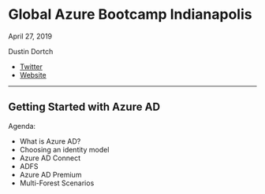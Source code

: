 # Global Azure Bootcamp Indianapolis

April 27, 2019

Dustin Dortch

* [Twitter](https://twitter.com/Dus10)
* [Website](http://www.dustindortch.com)

---

## Getting Started with Azure AD

Agenda:

* What is Azure AD?
* Choosing an identity model
* Azure AD Connect
* ADFS
* Azure AD Premium
* Multi-Forest Scenarios
